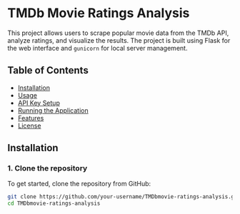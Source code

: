 # TMDb Movie Ratings Analysis

This project allows users to scrape popular movie data from the TMDb API, analyze ratings, and visualize the results. The project is built using Flask for the web interface and `gunicorn` for local server management.

## Table of Contents

- [Installation](#installation)
- [Usage](#usage)
- [API Key Setup](#api-key-setup)
- [Running the Application](#running-the-application)
- [Features](#features)
- [License](#license)

## Installation

### 1. Clone the repository

To get started, clone the repository from GitHub:

```bash
git clone https://github.com/your-username/TMDbmovie-ratings-analysis.git
cd TMDbmovie-ratings-analysis
